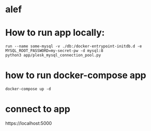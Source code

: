 # alef

# How to run app locally:
```
run --name some-mysql -v ./db:/docker-entrypoint-initdb.d -e MYSQL_ROOT_PASSWORD=my-secret-pw -d mysql:8
python3 app/plesk_mysql_connection_pool.py
```
# how to run docker-compose app
```
docker-compose up -d
```

# connect to app
https://localhost:5000